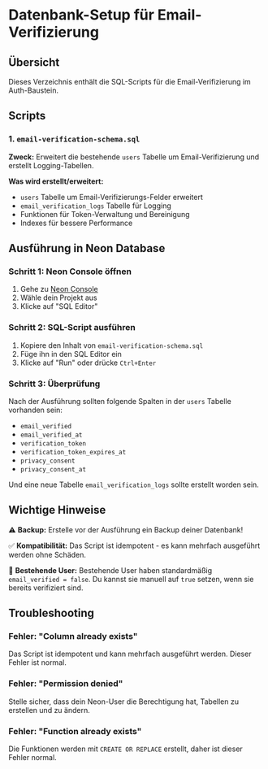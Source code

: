 # Datenbank-Setup für Email-Verifizierung

## Übersicht
Dieses Verzeichnis enthält die SQL-Scripts für die Email-Verifizierung im Auth-Baustein.

## Scripts

### 1. `email-verification-schema.sql`
**Zweck:** Erweitert die bestehende `users` Tabelle um Email-Verifizierung und erstellt Logging-Tabellen.

**Was wird erstellt/erweitert:**
- `users` Tabelle um Email-Verifizierungs-Felder erweitert
- `email_verification_logs` Tabelle für Logging
- Funktionen für Token-Verwaltung und Bereinigung
- Indexes für bessere Performance

## Ausführung in Neon Database

### Schritt 1: Neon Console öffnen
1. Gehe zu [Neon Console](https://console.neon.tech/)
2. Wähle dein Projekt aus
3. Klicke auf "SQL Editor"

### Schritt 2: SQL-Script ausführen
1. Kopiere den Inhalt von `email-verification-schema.sql`
2. Füge ihn in den SQL Editor ein
3. Klicke auf "Run" oder drücke `Ctrl+Enter`

### Schritt 3: Überprüfung
Nach der Ausführung sollten folgende Spalten in der `users` Tabelle vorhanden sein:
- `email_verified`
- `email_verified_at`
- `verification_token`
- `verification_token_expires_at`
- `privacy_consent`
- `privacy_consent_at`

Und eine neue Tabelle `email_verification_logs` sollte erstellt worden sein.

## Wichtige Hinweise

⚠️ **Backup:** Erstelle vor der Ausführung ein Backup deiner Datenbank!

✅ **Kompatibilität:** Das Script ist idempotent - es kann mehrfach ausgeführt werden ohne Schäden.

🔄 **Bestehende User:** Bestehende User haben standardmäßig `email_verified = false`. Du kannst sie manuell auf `true` setzen, wenn sie bereits verifiziert sind.

## Troubleshooting

### Fehler: "Column already exists"
Das Script ist idempotent und kann mehrfach ausgeführt werden. Dieser Fehler ist normal.

### Fehler: "Permission denied"
Stelle sicher, dass dein Neon-User die Berechtigung hat, Tabellen zu erstellen und zu ändern.

### Fehler: "Function already exists"
Die Funktionen werden mit `CREATE OR REPLACE` erstellt, daher ist dieser Fehler normal.
